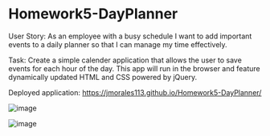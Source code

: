 # Homework5-DayPlanner

User Story: As an employee with a busy schedule
I want to add important events to a daily planner
so that I can manage my time effectively.

Task: Create a simple calender application that allows the user to save events for each hour of the day. This app will run in the browser and feature dynamically updated HTML and CSS powered by jQuery.

Deployed application: https://jmorales113.github.io/Homework5-DayPlanner/

![image](https://user-images.githubusercontent.com/57970306/75296782-09184680-57e3-11ea-8a2c-f4d62a962b64.png)

![image](https://user-images.githubusercontent.com/57970306/75296805-12a1ae80-57e3-11ea-89f9-9a1358203007.png)


